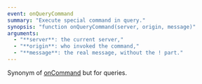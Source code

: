 ```yaml
---
event: onQueryCommand
summary: "Execute special command in query."
synopsis: "function onQueryCommand(server, origin, message)"
arguments:
  - "**server**: the current server,"
  - "**origin**: who invoked the command,"
  - "**message**: the real message, without the ! part."
---
```


Synonym of [onCommand](@baseurl@/api/event/onCommand.html) but for queries.

